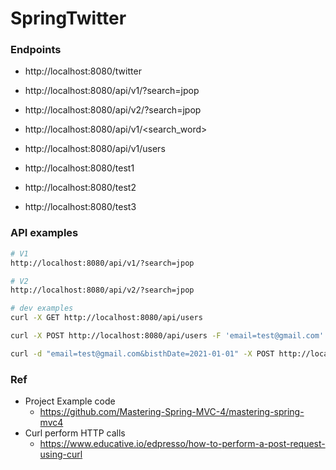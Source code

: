 # SpringTwitter

### Endpoints 
- http://localhost:8080/twitter
- http://localhost:8080/api/v1/?search=jpop
- http://localhost:8080/api/v2/?search=jpop

- http://localhost:8080/api/v1/<search_word>
- http://localhost:8080/api/v1/users

- http://localhost:8080/test1
- http://localhost:8080/test2
- http://localhost:8080/test3


### API examples
```bash
# V1
http://localhost:8080/api/v1/?search=jpop

# V2
http://localhost:8080/api/v2/?search=jpop
```

```bash
# dev examples
curl -X GET http://localhost:8080/api/users

curl -X POST http://localhost:8080/api/users -F 'email=test@gmail.com' -F 'bisthDate=2021-01-01'

curl -d "email=test@gmail.com&bisthDate=2021-01-01" -X POST http://localhost:8080/api/users

```

### Ref
- Project Example code
	- https://github.com/Mastering-Spring-MVC-4/mastering-spring-mvc4
- Curl perform HTTP calls
	- https://www.educative.io/edpresso/how-to-perform-a-post-request-using-curl